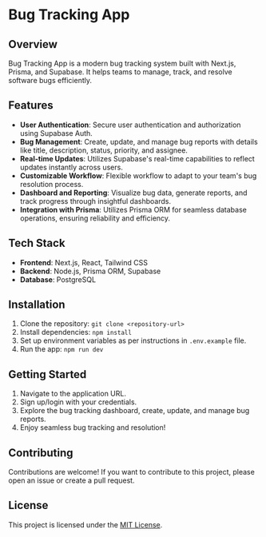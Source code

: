 # Bug Tracking App

## Overview

Bug Tracking App is a modern bug tracking system built with Next.js, Prisma, and Supabase. It helps teams to manage, track, and resolve software bugs efficiently.

## Features

- **User Authentication**: Secure user authentication and authorization using Supabase Auth.
- **Bug Management**: Create, update, and manage bug reports with details like title, description, status, priority, and assignee.
- **Real-time Updates**: Utilizes Supabase's real-time capabilities to reflect updates instantly across users.
- **Customizable Workflow**: Flexible workflow to adapt to your team's bug resolution process.
- **Dashboard and Reporting**: Visualize bug data, generate reports, and track progress through insightful dashboards.
- **Integration with Prisma**: Utilizes Prisma ORM for seamless database operations, ensuring reliability and efficiency.

## Tech Stack

- **Frontend**: Next.js, React, Tailwind CSS
- **Backend**: Node.js, Prisma ORM, Supabase
- **Database**: PostgreSQL

## Installation

1. Clone the repository: `git clone <repository-url>`
2. Install dependencies: `npm install`
3. Set up environment variables as per instructions in `.env.example` file.
4. Run the app: `npm run dev`

## Getting Started

1. Navigate to the application URL.
2. Sign up/login with your credentials.
3. Explore the bug tracking dashboard, create, update, and manage bug reports.
4. Enjoy seamless bug tracking and resolution!

## Contributing

Contributions are welcome! If you want to contribute to this project, please open an issue or create a pull request.

## License

This project is licensed under the [MIT License](LICENSE).
